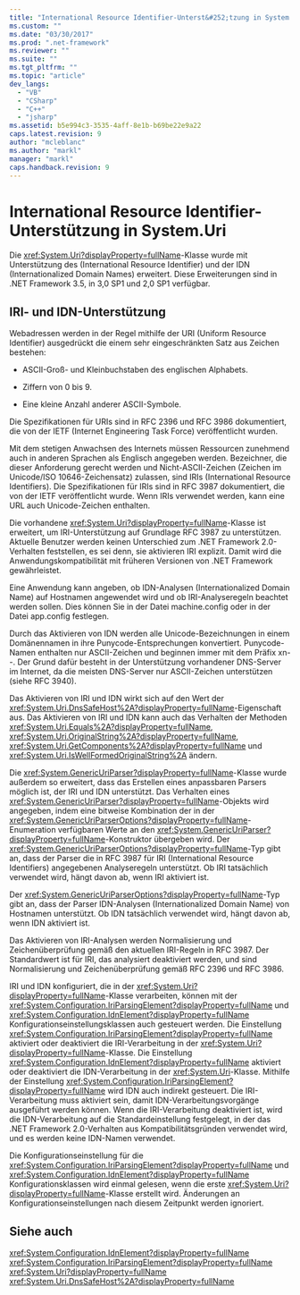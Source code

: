```yaml
---
title: "International Resource Identifier-Unterst&#252;tzung in System.Uri | Microsoft Docs"
ms.custom: ""
ms.date: "03/30/2017"
ms.prod: ".net-framework"
ms.reviewer: ""
ms.suite: ""
ms.tgt_pltfrm: ""
ms.topic: "article"
dev_langs: 
  - "VB"
  - "CSharp"
  - "C++"
  - "jsharp"
ms.assetid: b5e994c3-3535-4aff-8e1b-b69be22e9a22
caps.latest.revision: 9
author: "mcleblanc"
ms.author: "markl"
manager: "markl"
caps.handback.revision: 9
---
```

# International Resource Identifier-Unterst&#252;tzung in System.Uri
Die <xref:System.Uri?displayProperty=fullName>\-Klasse wurde mit Unterstützung des \(International Resource Identifier\) und der IDN \(Internationalized Domain Names\) erweitert.  Diese Erweiterungen sind in .NET Framework 3.5, in 3,0 SP1 und 2,0 SP1 verfügbar.  
  
## IRI\- und IDN\-Unterstützung  
 Webadressen werden in der Regel mithilfe der URI \(Uniform Resource Identifier\) ausgedrückt die einem sehr eingeschränkten Satz aus Zeichen bestehen:  
  
-   ASCII\-Groß\- und Kleinbuchstaben des englischen Alphabets.  
  
-   Ziffern von 0 bis 9.  
  
-   Eine kleine Anzahl anderer ASCII\-Symbole.  
  
 Die Spezifikationen für URIs sind in RFC 2396 und RFC 3986 dokumentiert, die von der IETF \(Internet Engineering Task Force\) veröffentlicht wurden.  
  
 Mit dem stetigen Anwachsen des Internets müssen Ressourcen zunehmend auch in anderen Sprachen als Englisch angegeben werden.  Bezeichner, die dieser Anforderung gerecht werden und Nicht\-ASCII\-Zeichen \(Zeichen im Unicode\/ISO 10646\-Zeichensatz\) zulassen, sind IRIs \(International Resource Identifiers\).  Die Spezifikationen für IRIs sind in RFC 3987 dokumentiert, die von der IETF veröffentlicht wurde.  Wenn IRIs verwendet werden, kann eine URL auch Unicode\-Zeichen enthalten.  
  
 Die vorhandene <xref:System.Uri?displayProperty=fullName>\-Klasse ist erweitert, um IRI\-Unterstützung auf Grundlage RFC 3987 zu unterstützen.  Aktuelle Benutzer werden keinen Unterschied zum .NET Framework 2.0\-Verhalten feststellen, es sei denn, sie aktivieren IRI explizit.  Damit wird die Anwendungskompatibilität mit früheren Versionen von .NET Framework gewährleistet.  
  
 Eine Anwendung kann angeben, ob IDN\-Analysen \(Internationalized Domain Name\) auf Hostnamen angewendet wird und ob IRI\-Analyseregeln beachtet werden sollen.  Dies können Sie in der Datei machine.config oder in der Datei app.config festlegen.  
  
 Durch das Aktivieren von IDN werden alle Unicode\-Bezeichnungen in einem Domänennamen in ihre Punycode\-Entsprechungen konvertiert.  Punycode\-Namen enthalten nur ASCII\-Zeichen und beginnen immer mit dem Präfix xn\-\-.  Der Grund dafür besteht in der Unterstützung vorhandener DNS\-Server im Internet, da die meisten DNS\-Server nur ASCII\-Zeichen unterstützen \(siehe RFC 3940\).  
  
 Das Aktivieren von IRI und IDN wirkt sich auf den Wert der <xref:System.Uri.DnsSafeHost%2A?displayProperty=fullName>\-Eigenschaft aus.  Das Aktivieren von IRI und IDN kann auch das Verhalten der Methoden <xref:System.Uri.Equals%2A?displayProperty=fullName>, <xref:System.Uri.OriginalString%2A?displayProperty=fullName>, <xref:System.Uri.GetComponents%2A?displayProperty=fullName> und <xref:System.Uri.IsWellFormedOriginalString%2A> ändern.  
  
 Die <xref:System.GenericUriParser?displayProperty=fullName>\-Klasse wurde außerdem so erweitert, dass das Erstellen eines anpassbaren Parsers möglich ist, der IRI und IDN unterstützt.  Das Verhalten eines <xref:System.GenericUriParser?displayProperty=fullName>\-Objekts wird angegeben, indem eine bitweise Kombination der in der <xref:System.GenericUriParserOptions?displayProperty=fullName>\-Enumeration verfügbaren Werte an den <xref:System.GenericUriParser?displayProperty=fullName>\-Konstruktor übergeben wird.  Der <xref:System.GenericUriParserOptions?displayProperty=fullName>\-Typ gibt an, dass der Parser die in RFC 3987 für IRI \(International Resource Identifiers\) angegebenen Analyseregeln unterstützt.  Ob IRI tatsächlich verwendet wird, hängt davon ab, wenn IRI aktiviert ist.  
  
 Der <xref:System.GenericUriParserOptions?displayProperty=fullName>\-Typ gibt an, dass der Parser IDN\-Analysen \(Internationalized Domain Name\) von Hostnamen unterstützt.  Ob IDN tatsächlich verwendet wird, hängt davon ab, wenn IDN aktiviert ist.  
  
 Das Aktivieren von IRI\-Analysen werden Normalisierung und Zeichenüberprüfung gemäß den aktuellen IRI\-Regeln in RFC 3987.  Der Standardwert ist für IRI, das analysiert deaktiviert werden, und sind Normalisierung und Zeichenüberprüfung gemäß RFC 2396 und RFC 3986.  
  
 IRI und IDN konfiguriert, die in der <xref:System.Uri?displayProperty=fullName>\-Klasse verarbeiten, können mit der <xref:System.Configuration.IriParsingElement?displayProperty=fullName> und <xref:System.Configuration.IdnElement?displayProperty=fullName> Konfigurationseinstellungsklassen auch gesteuert werden.  Die Einstellung <xref:System.Configuration.IriParsingElement?displayProperty=fullName> aktiviert oder deaktiviert die IRI\-Verarbeitung in der <xref:System.Uri?displayProperty=fullName>\-Klasse.  Die Einstellung <xref:System.Configuration.IdnElement?displayProperty=fullName> aktiviert oder deaktiviert die IDN\-Verarbeitung in der <xref:System.Uri>\-Klasse.  Mithilfe der Einstellung <xref:System.Configuration.IriParsingElement?displayProperty=fullName> wird IDN auch indirekt gesteuert.  Die IRI\-Verarbeitung muss aktiviert sein, damit IDN\-Verarbeitungsvorgänge ausgeführt werden können.  Wenn die IRI\-Verarbeitung deaktiviert ist, wird die IDN\-Verarbeitung auf die Standardeinstellung festgelegt, in der das .NET Framework 2.0\-Verhalten aus Kompatibilitätsgründen verwendet wird, und es werden keine IDN\-Namen verwendet.  
  
 Die Konfigurationseinstellung für die <xref:System.Configuration.IriParsingElement?displayProperty=fullName> und <xref:System.Configuration.IdnElement?displayProperty=fullName> Konfigurationsklassen wird einmal gelesen, wenn die erste <xref:System.Uri?displayProperty=fullName>\-Klasse erstellt wird.  Änderungen an Konfigurationseinstellungen nach diesem Zeitpunkt werden ignoriert.  
  
## Siehe auch  
 <xref:System.Configuration.IdnElement?displayProperty=fullName>   
 <xref:System.Configuration.IriParsingElement?displayProperty=fullName>   
 <xref:System.Uri?displayProperty=fullName>   
 <xref:System.Uri.DnsSafeHost%2A?displayProperty=fullName>
